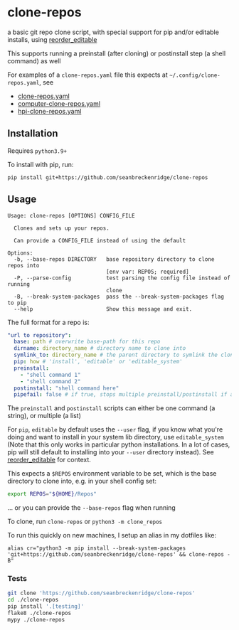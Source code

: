 # clone-repos

a basic git repo clone script, with special support for pip and/or editable installs, using [reorder_editable](https://github.com/seanbreckenridge/reorder_editable)

This supports running a preinstall (after cloning) or postinstall step (a shell command) as well

For examples of a `clone-repos.yaml` file this expects at `~/.config/clone-repos.yaml`, see

- [clone-repos.yaml](https://sean.fish/d/clone-repos.yaml?redirect)
- [computer-clone-repos.yaml](https://sean.fish/d/computer-clone-repos.yaml?redirect)
- [hpi-clone-repos.yaml](https://sean.fish/d/hpi-clone-repos.yaml?redirect)

## Installation

Requires `python3.9+`

To install with pip, run:

    pip install git+https://github.com/seanbreckenridge/clone-repos

## Usage

```
Usage: clone-repos [OPTIONS] CONFIG_FILE

  Clones and sets up your repos.

  Can provide a CONFIG_FILE instead of using the default

Options:
  -b, --base-repos DIRECTORY   base repository directory to clone repos into
                               [env var: REPOS; required]
  -P, --parse-config           test parsing the config file instead of running
                               clone
  -B, --break-system-packages  pass the --break-system-packages flag to pip
  --help                       Show this message and exit.
```

The full format for a repo is:

```yaml
"url to repository":
  base: path # overwrite base-path for this repo
  dirname: directory_name # directory name to clone into
  symlink_to: directory_name # the parent directory to symlink the cloned repo to
  pip: how # 'install', 'editable' or 'editable_system'
  preinstall:
    - "shell command 1"
    - "shell command 2"
  postinstall: "shell command here"
  pipefail: false # if true, stops multiple preinstall/postinstall if any command fails
```

The `preinstall` and `postinstall` scripts can either be one command (a string), or multiple (a list)

For `pip`, `editable` by default uses the `--user` flag, if you know what you're doing and want to install in your system lib directory, use `editable_system` (Note that this only works in particular python installations. In a lot of cases, pip will still default to installing into your `--user` directory instead). See [reorder_editable](https://github.com/seanbreckenridge/reorder_editable) for context.

This expects a `$REPOS` environment variable to be set, which is the base directory to clone into, e.g. in your shell config set:

```bash
export REPOS="${HOME}/Repos"
```

... or you can provide the `--base-repos` flag when running

To clone, run `clone-repos` or `python3 -m clone_repos`

To run this quickly on new machines, I setup an alias in my dotfiles like:

`alias cr="python3 -m pip install --break-system-packages 'git+https://github.com/seanbreckenridge/clone-repos' && clone-repos -B"`

### Tests

```bash
git clone 'https://github.com/seanbreckenridge/clone-repos'
cd ./clone-repos
pip install '.[testing]'
flake8 ./clone-repos
mypy ./clone-repos
```
